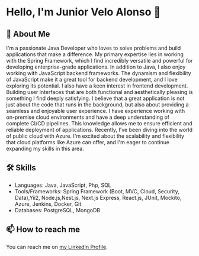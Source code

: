 # Hello, I'm Junior Velo Alonso 👋

## 🚀 About Me
I'm a passionate Java Developer who loves to solve problems and build applications that make a difference. My primary expertise lies in working with the Spring Framework, which I find incredibly versatile and powerful for developing enterprise-grade applications. In addition to Java, I also enjoy working with JavaScript backend frameworks. The dynamism and flexibility of JavaScript make it a great tool for backend development, and I love exploring its potential. I also have a keen interest in frontend development. Building user interfaces that are both functional and aesthetically pleasing is something I find deeply satisfying. I believe that a great application is not just about the code that runs in the background, but also about providing a seamless and enjoyable user experience.
I have experience working with on-premise cloud environments and have a deep understanding of complete CI/CD pipelines. This knowledge allows me to ensure efficient and reliable deployment of applications. Recently, I've been diving into the world of public cloud with Azure. I'm excited about the scalability and flexibility that cloud platforms like Azure can offer, and I'm eager to continue expanding my skills in this area.

## 🛠 Skills
- Languages: Java, JavaScript, Php, SQL
- Tools/Frameworks: Spring Framework (Boot, MVC, Cloud, Security, Data),Yii2, Node.js,Nest.js, Next.js Express, React.js, JUnit, Mockito, Azure, Jenkins, Docker, Git
- Databases: PostgreSQL, MongoDB

## 📫 How to reach me
You can reach me on [my LinkedIn Profile](https://www.linkedin.com/in/junior-velo-alonso-66aa29277/).
